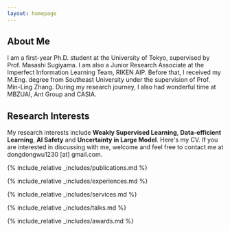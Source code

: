 ```yaml
---
layout: homepage
---
```


## About Me

I am a first-year Ph.D. student at <a href="http://www.u-tokyo.ac.jp/en/" style="text-decoration: none;">the University of Tokyo</a>,  supervised by Prof. <a href="http://www.ms.k.u-tokyo.ac.jp/sugi/index.html" style="text-decoration: none;">Masashi Sugiyama</a>. I am also a Junior Research Associate at the <a href="https://aip.riken.jp/labs/generic_tech/imperfect_inf_learn" style="text-decoration: none;">Imperfect Information Learning Team</a>, <a href="https://aip.riken.jp/" style="text-decoration: none;">RIKEN AIP</a>. Before that, I received my M.Eng. degree from <a href="https://cse.seu.edu.cn/" style="text-decoration: none;">Southeast University</a> under the supervision of Prof. <a href="http://palm.seu.edu.cn/zhangml" style="text-decoration: none;">Min-Ling Zhang</a>. During my research journey, I also had wonderful time at MBZUAI, Ant Group and CASIA.


## Research Interests

My research interests include **Weakly Supervised Learning**, **Data-efficient Learning**, **AI Safety** and **Uncertainty in Large Model**. Here's my  <a href ="/assets/files/CV.pdf" style="text-decoration: none;">CV</a>. If you are interested in discussing with me, welcome and feel free to contact me at dongdongwu1230 [at] gmail.com.

{% include_relative _includes/publications.md %}

{% include_relative _includes/experiences.md %}

{% include_relative _includes/services.md %}

{% include_relative _includes/talks.md %}

{% include_relative _includes/awards.md %}
